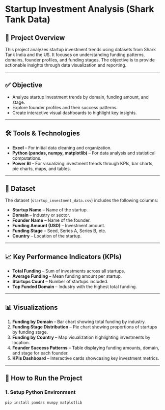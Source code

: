 
# Startup Investment Analysis (Shark Tank Data)

## 📘 Project Overview
This project analyzes startup investment trends using datasets from Shark Tank India and the US. It focuses on understanding funding patterns, domains, founder profiles, and funding stages. The objective is to provide actionable insights through data visualization and reporting.

---

## ✅ Objective
- Analyze startup investment trends by domain, funding amount, and stage.
- Explore founder profiles and their success patterns.
- Create interactive visual dashboards to highlight key insights.

---

## 🛠 Tools & Technologies
- **Excel** – For initial data cleaning and organization.
- **Python (pandas, numpy, matplotlib)** – For data analysis and statistical computations.
- **Power BI** – For visualizing investment trends through KPIs, bar charts, pie charts, maps, and tables.

---

## 📂 Dataset
The dataset (`startup_investment_data.csv`) includes the following columns:
- **Startup Name** – Name of the startup.
- **Domain** – Industry or sector.
- **Founder Name** – Name of the founder.
- **Funding Amount (USD)** – Investment amount.
- **Funding Stage** – Seed, Series A, Series B, etc.
- **Country** – Location of the startup.

---

## 📈 Key Performance Indicators (KPIs)
- **Total Funding** – Sum of investments across all startups.
- **Average Funding** – Mean funding amount per startup.
- **Startups Count** – Number of startups included.
- **Top Funded Domain** – Industry with the highest total funding.

---

## 📊 Visualizations
1. **Funding by Domain** – Bar chart showing total funding by industry.
2. **Funding Stage Distribution** – Pie chart showing proportions of startups by funding stage.
3. **Funding by Country** – Map visualization highlighting investments by location.
4. **Founder Success Patterns** – Table displaying funding amounts, domain, and stage for each founder.
5. **KPIs Dashboard** – Interactive cards showcasing key investment metrics.

---

## 🚀 How to Run the Project

### 1. Setup Python Environment
```bash
pip install pandas numpy matplotlib
